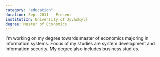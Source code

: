 ```yaml
---
category: "education"
duration: Sep. 2011 - Present
institution: University of Jyväskylä
degree: Master of Economics
---
```


I'm working on my degree towards master of economics majoring in information systems.
Focus of my studies are system development and information security. My degree also
includes business studies.